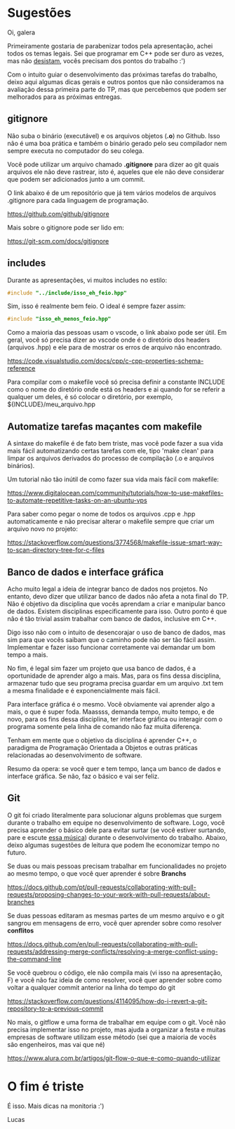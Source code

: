 # Sugestões
Oi, galera

Primeiramente gostaria de parabenizar todos pela apresentação, achei todos os temas legais. Sei que programar em C++ pode ser duro as vezes, mas não [desistam](https://www.youtube.com/watch?v=tYzMYcUty6s), vocês precisam dos pontos do trabalho :')

Com o intuito guiar o desenvolvimento das próximas tarefas do trabalho, deixo aqui algumas dicas gerais e outros pontos que não consideramos na avaliação dessa primeira parte do TP, mas que percebemos que podem ser melhorados para as próximas entregas. 

## gitignore
Não suba o binário (executável) e os arquivos objetos (**.o**) no Github. Isso não é uma boa prática e também o binário gerado pelo seu compilador nem sempre executa no computador do seu colega.

Você pode utilizar um arquivo chamado **.gitignore** para dizer ao git quais arquivos ele não deve rastrear, isto é, aqueles que ele não deve considerar que podem ser adicionados junto a um commit.

O link abaixo é de um repositório que já tem vários modelos de arquivos .gitignore para cada linguagem de programação.

https://github.com/github/gitignore

Mais sobre o gitignore pode ser lido em:

https://git-scm.com/docs/gitignore

## includes
Durante as apresentações, vi muitos includes no estilo:

``` c++
#include "../include/isso_eh_feio.hpp"
```

Sim, isso é realmente bem feio. O ideal é sempre fazer assim:

``` c++
#include "isso_eh_menos_feio.hpp"
```

Como a maioria das pessoas usam o vscode, o link abaixo pode ser útil. Em geral, você só precisa dizer ao vscode onde é o diretório dos headers (arquivos .hpp) e ele para de mostrar os erros de arquivo não encontrado.

https://code.visualstudio.com/docs/cpp/c-cpp-properties-schema-reference

Para compilar com o makefile você só precisa definir a constante INCLUDE como o nome do diretório onde está os headers e ai quando for se referir a qualquer um deles, é só colocar o diretório, por exemplo, ${INCLUDE}/meu_arquivo.hpp

## Automatize tarefas maçantes com makefile
A sintaxe do makefile é de fato bem triste, mas você pode fazer a sua vida mais fácil automatizando certas tarefas com ele, tipo 'make clean' para limpar os arquivos derivados do processo de compilação (.o e arquivos binários).

Um tutorial não tão inútil de como fazer sua vida mais fácil com makefile:

https://www.digitalocean.com/community/tutorials/how-to-use-makefiles-to-automate-repetitive-tasks-on-an-ubuntu-vps

Para saber como pegar o nome de todos os arquivos .cpp e .hpp automaticamente e não precisar alterar o makefile sempre que criar um arquivo novo no projeto:

https://stackoverflow.com/questions/3774568/makefile-issue-smart-way-to-scan-directory-tree-for-c-files

## Banco de dados e interface gráfica
Acho muito legal a ideia de integrar banco de dados nos projetos. No entanto, devo dizer que utilizar banco de dados não afeta a nota final do TP. Não é objetivo da disciplina que vocês aprendam a criar e manipular banco de dados. Existem disciplinas especificamente para isso. Outro ponto é que não é tão trivial assim trabalhar com banco de dados, inclusive em C++.

Digo isso não com o intuito de desencorajar o uso de banco de dados, mas sim para que vocês saibam que o caminho pode não ser tão fácil assim. Implementar e fazer isso funcionar corretamente vai demandar um bom tempo a mais. 

No fim, é legal sim fazer um projeto que usa banco de dados, é a oportunidade de aprender algo a mais. Mas, para os fins dessa disciplina, armazenar tudo que seu programa precisa guardar em um arquivo .txt tem a mesma finalidade e é exponencialmente mais fácil.

Para interface gráfica é o mesmo. Você obviamente vai aprender algo a mais, o que é super foda. Maassss, demanda tempo, muito tempo, e de novo, para os fins dessa disciplina, ter interface gráfica ou interagir com o programa somente pela linha de comando não faz muita diferença.

Tenham em mente que o objetivo da disciplina é aprender C++, o paradigma de Programação Orientada a Objetos e outras práticas relacionadas ao desenvolvimento de software.

Resumo da opera: se você quer e tem tempo, lança um banco de dados e interface gráfica. Se não, faz o básico e vai ser feliz.

## Git
O git foi criado literalmente para solucionar alguns problemas que surgem durante o trabalho em equipe no desenvolvimento de software. Logo, você precisa aprender o básico dele para evitar surtar (se você estiver surtando, pare e escute [essa música](https://www.youtube.com/watch?v=RqjXn2NflqU)) durante o desenvolvimento do trabalho. Abaixo, deixo algumas sugestões de leitura que podem lhe economizar tempo no futuro.

Se duas ou mais pessoas precisam trabalhar em funcionalidades no projeto ao mesmo tempo, o que você quer aprender é sobre **Branchs**

https://docs.github.com/pt/pull-requests/collaborating-with-pull-requests/proposing-changes-to-your-work-with-pull-requests/about-branches

Se duas pessoas editaram as mesmas partes de um mesmo arquivo e o git sangrou em mensagens de erro, você quer aprender sobre como resolver **conflitos**

https://docs.github.com/en/pull-requests/collaborating-with-pull-requests/addressing-merge-conflicts/resolving-a-merge-conflict-using-the-command-line

Se você quebrou o código, ele não compila mais (vi isso na apresentação, F) e você não faz ideia de como resolver, você quer aprender sobre como voltar a qualquer commit anterior na linha do tempo do git

https://stackoverflow.com/questions/4114095/how-do-i-revert-a-git-repository-to-a-previous-commit

No mais, o gitflow e uma forma de trabalhar em equipe com o git. Você não precisa implementar isso no projeto, mas ajuda a organizar a festa e muitas empresas de software utilizam esse método (sei que a maioria de vocês são engenheiros, mas vai que né)

https://www.alura.com.br/artigos/git-flow-o-que-e-como-quando-utilizar

# O fim é triste
É isso. Mais dicas na monitoria :')

Lucas
